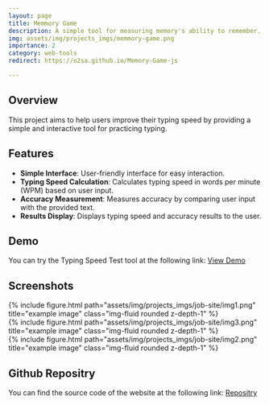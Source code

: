 ```yaml
---
layout: page
title: Memmory Game
description: A simple tool for measuring memory's ability to remember.
img: assets/img/projects_imgs/memmory-game.png
importance: 2
category: web-tools
redirect: https://o2sa.github.io/Memory-Game-js

---
```


## Overview

This project aims to help users improve their typing speed by providing a simple and interactive tool for practicing typing.

## Features

- **Simple Interface**: User-friendly interface for easy interaction.
- **Typing Speed Calculation**: Calculates typing speed in words per minute (WPM) based on user input.
- **Accuracy Measurement**: Measures accuracy by comparing user input with the provided text.
- **Results Display**: Displays typing speed and accuracy results to the user.

## Demo

You can try the Typing Speed Test tool at the following link:
[View Demo](https://o2sa.github.io/Typing-Speed-Test)

## Screenshots

<div class="col">
    <div class="col-sm mt-3 mt-md-0">
        {% include figure.html path="assets/img/projects_imgs/job-site/img1.png" title="example image" class="img-fluid rounded z-depth-1" %}
    </div>
    <div class="col-sm mt-3 mt-md-0">
        {% include figure.html path="assets/img/projects_imgs/job-site/img3.png" title="example image" class="img-fluid rounded z-depth-1" %}
    </div>
  <div class="col-sm mt-3 mt-md-0">
        {% include figure.html path="assets/img/projects_imgs/job-site/img2.png" title="example image" class="img-fluid rounded z-depth-1" %}
    </div>
</div>

## Github Repositry

You can find the source code of the website at the following link:
[Repositry](https://github.com/O2sa/Typing-Speed-Test)
